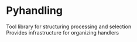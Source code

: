 # Pyhandling
Tool library for structuring processing and selection<br/>
Provides infrastructure for organizing handlers<br/>